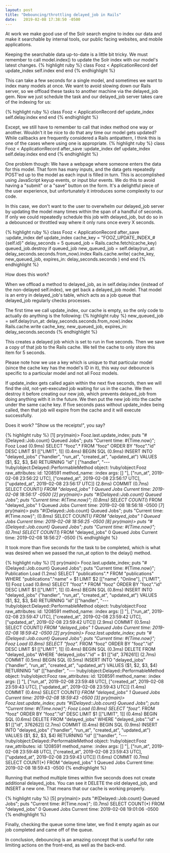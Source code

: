 ```yaml
---
layout: post
title: "Debouncing/throttling delayed_job in Rails"
date:   2019-02-08 17:38:50 -0500
---
```


At work we make good use of the Solr search engine to index our data and make it searchable by internal tools, our public facing websites, and mobile applications.

Keeping the searchable data up-to-date is a little bit tricky. We must remember to call model.index() to update the Solr index with our model's latest changes.
{% highlight ruby %}
  class Fooz < ApplicationRecord
    def update_index
      self.index
    end
  end
{% endhighlight %}


This can take a few seconds for a single model, and sometimes we want to index many models at once. We want to avoid slowing down our Rails server, so we offload these tasks to another machine via the delayed_job gem. Now we just schedule the task and our delayed_job server takes care of the indexing for us:

{% highlight ruby %}
  class Fooz < ApplicationRecord
    def update_index
      self.delay.index
    end
  end
{% endhighlight %}

Except, we still have to remember to call that index method one way or another. Wouldn't it be nice to do that any time our model gets updated? While callbacks are frequently considered a Rails antipattern, I think this is one of the cases where using one is appropriate.
{% highlight ruby %}
  class Fooz < ApplicationRecord
    after_save :update_index
    def update_index
      self.delay.index
    end
  end
{% endhighlight %}

One problem though: We have a webpage where someone enters the data for this model. That form has many inputs, and the data gets repeatedly POST'ed up to the model as each input is filled in turn. This is accomplished using JavaScript keyup events, or input blur events. We do this to avoid having a "submit" or a "save" button on the form. It's a delightful piece of the user experience, but unfortunately it introduces some complexity to our code.

In this case, we don't want to the user to overwhelm our delayed_job server by updating the model many times within the span of a handful of seconds. If only we could repeatedly schedule this job with delayed_job, but do so in a debounced or throttled way where it only runs once every X seconds.

{% highlight ruby %}
class Fooz < ApplicationRecord
  after_save :update_index
  def update_index
    cache_key = "FOOZ_UPDATE_INDEX_#{self.id}"
    delay_seconds = 5
    queued_job = Rails.cache.fetch(cache_key)
    queued_job.destroy if queued_job
    new_queued_job = self.delay(run_at: delay_seconds.seconds.from_now).index
    Rails.cache.write(
      cache_key,
      new_queued_job,
      expires_in: delay_seconds.seconds
    )
  end
end
{% endhighlight %}

How does this work? 

When we offload a method to delayed_job, as in self.delay.index (instead of the non-delayed self.index), we get back a delayed_job model. That model is an entry in delayed_job's table, which acts as a job queue that delayed_job regularly checks processes. 

The first time we call update_index, our cache is empty, so the only code to actually do anything is the following:
{% highlight ruby %}
new_queued_job = self.delay(run_at: delay_seconds.seconds.from_now).index
Rails.cache.write cache_key, new_queued_job, expires_in: delay_seconds.seconds
{% endhighlight %}

This creates a delayed job which is set to run in five seconds. Then we save a copy of that job to the Rails cache. We tell the cache to only store this item for 5 seconds.

Please note how we use a key which is unique to that particular model (since the cache key has the model's ID in it), this way our debounce is specific to a particular model and not all Fooz models. 

If update_index gets called again within the next five seconds, then we will find the old, not-yet-executed job waiting for us in the cache. We then destroy it before creating our new job, which prevents delayed_job from doing anything with it in the future. We then put the new job into the cache under the same cache key. If five seconds pass without update_index being called, then that job will expire from the cache and it will execute successfully.

Does it work? "Show us the receipts!", you say?

{% highlight ruby %}
[1] pry(main)> Fooz.last.update_index; puts "#{Delayed::Job.count}
  Queued Jobs"; puts "Current time: #{Time.now}";
  Fooz Load (0.9ms)  SELECT  "fooz".* FROM "fooz" ORDER BY "fooz"."id"
  DESC LIMIT $1  [["LIMIT", 1]]
  (0.4ms)  BEGIN
  SQL (0.9ms)  INSERT INTO "delayed_jobs" ("handler", "run_at", "created_at",
  "updated_at") VALUES ($1, $2, $3, $4) RETURNING "id"  [
  ["handler", "--- !ruby/object:Delayed::PerformableMethod
  object: !ruby/object:Fooz
  raw_attributes:
  id: 1208591
  method_name: :index
  args: []
  "], ["run_at", 2019-02-08 23:56:22 UTC], ["created_at", 2019-02-08 23:56:17
  UTC], ["updated_at", 2019-02-08 23:56:17 UTC]] (2.8ms)  COMMIT
  (0.7ms)  SELECT COUNT(*) FROM "delayed_jobs"
1 Queued Jobs
Current time: 2019-02-08 18:56:17 -0500
[2] pry(main)> puts "#{Delayed::Job.count} Queued Jobs"; puts "Current time:
                  #{Time.now}";
  (0.8ms)  SELECT COUNT(*) FROM "delayed_jobs"
1 Queued Jobs
Current time: 2019-02-08 18:56:18 -0500
[7] pry(main)> puts "#{Delayed::Job.count} Queued Jobs"; puts "Current time:
                  #{Time.now}";
  (0.8ms)  SELECT COUNT(*) FROM "delayed_jobs"
1 Queued Jobs
Current time: 2019-02-08 18:56:25 -0500
[8] pry(main)> puts "#{Delayed::Job.count} Queued Jobs"; puts "Current time:
                  #{Time.now}";
  (0.7ms)  SELECT COUNT(*) FROM "delayed_jobs"
0 Queued Jobs
Current time: 2019-02-08 18:56:27 -0500
{% endhighlight %}

It took more than five seconds for the task to be completed, which is what was
desired when we passed the run_at option to the delay() method.

{% highlight ruby %}
[1] pry(main)> Fooz.last.update_index; puts "#{Delayed::Job.count} Queued
        Jobs"; puts "Current time: #{Time.now}";
  Publication Load (1.2ms)  SELECT  "publications".* FROM "publications"
  WHERE "publications"."name" = $1 LIMIT $2  [["name", "Online"], ["LIMIT",
  1]]
  Fooz Load (0.8ms)  SELECT  "fooz".* FROM "fooz" ORDER BY "fooz"."id" DESC
  LIMIT $1  [["LIMIT", 1]]
  (0.4ms)  BEGIN
  SQL (0.8ms)  INSERT INTO "delayed_jobs" ("handler", "run_at", "created_at",
  "updated_at") VALUES ($1, $2, $3, $4) RETURNING "id"  [["handler", "---
  !ruby/object:Delayed::PerformableMethod
  object: !ruby/object:Fooz
  raw_attributes:
  id: 1208591
  method_name: :index
  args: []
  "], ["run_at", 2019-02-08 23:59:47 UTC], ["created_at", 2019-02-08 23:59:42
  UTC], ["updated_at", 2019-02-08 23:59:42 UTC]] (2.9ms)  COMMIT
  (0.5ms)  SELECT COUNT(*) FROM "delayed_jobs"
1 Queued Jobs
Current time: 2019-02-08 18:59:42 -0500
[2] pry(main)> Fooz.last.update_index; puts "#{Delayed::Job.count} Queued
        Jobs"; puts "Current time: #{Time.now}";
  Fooz Load (0.8ms)  SELECT  "fooz".* FROM "fooz" ORDER BY "fooz"."id" DESC
  LIMIT $1  [["LIMIT", 1]]
  (0.4ms)  BEGIN
  SQL (0.3ms)  DELETE FROM "delayed_jobs" WHERE "delayed_jobs"."id" = $1 
  [["id", 376261]]
  (2.7ms)  COMMIT
  (0.5ms)  BEGIN
  SQL (0.5ms)  INSERT INTO "delayed_jobs" ("handler", "run_at", "created_at",
  "updated_at") VALUES ($1, $2, $3, $4) RETURNING "id"  [["handler", "---
  !ruby/object:Delayed::PerformableMethod
  object: !ruby/object:Fooz
  raw_attributes:
  id: 1208591
  method_name: :index
  args: []
  "], ["run_at", 2019-02-08 23:59:48 UTC], ["created_at", 2019-02-08 23:59:43
  UTC], ["updated_at", 2019-02-08 23:59:43 UTC]] (1.4ms)  COMMIT
  (0.4ms)  SELECT COUNT(*) FROM "delayed_jobs"
1 Queued Jobs
Current time: 2019-02-08 18:59:43 -0500
[3] pry(main)> Fooz.last.update_index; puts "#{Delayed::Job.count} Queued
        Jobs"; puts "Current time: #{Time.now}";
  Fooz Load (0.8ms)  SELECT  "fooz".* FROM "fooz" ORDER BY "fooz"."id" DESC
  LIMIT $1  [["LIMIT", 1]]
  (0.4ms)  BEGIN
  SQL (0.6ms)  DELETE FROM "delayed_jobs" WHERE "delayed_jobs"."id" = $1 
  [["id", 376262]]
  (2.7ms)  COMMIT
  (0.4ms)  BEGIN
  SQL (0.9ms)  INSERT INTO "delayed_jobs" ("handler", "run_at", "created_at",
  "updated_at") VALUES ($1, $2, $3, $4) RETURNING "id"  [["handler", "---
  !ruby/object:Delayed::PerformableMethod
  object: !ruby/object:Fooz
  raw_attributes:
  id: 1208591
  method_name: :index
  args: []
  "], ["run_at", 2019-02-08 23:59:48 UTC], ["created_at", 2019-02-08 23:59:43
  UTC], ["updated_at", 2019-02-08 23:59:43 UTC]] (1.6ms)  COMMIT
  (0.7ms)  SELECT COUNT(*) FROM "delayed_jobs"
1 Queued Jobs
Current time: 2019-02-08 18:59:43 -0500
{% endhighlight %}

Running that method multiple times within five seconds does not create additional delayed_jobs. You can see it DELETE the old delayed_job, and INSERT a new one. That means that our cache is working properly.

{% highlight ruby %}
[5] pry(main)> puts "#{Delayed::Job.count} Queued Jobs"; puts "Current time:
        #{Time.now}";
  (0.7ms)  SELECT COUNT(*) FROM "delayed_jobs"
0 Queued Jobs
Current time: 2019-02-08 19:01:06 -0500
{% endhighlight %}

Finally, checking the queue some time later, we find it empty again as our job completed and came off of the queue.

In conclusion, debouncing is an amazing concept that is useful for rate limiting actions on the front-end, as well as the back-end.
